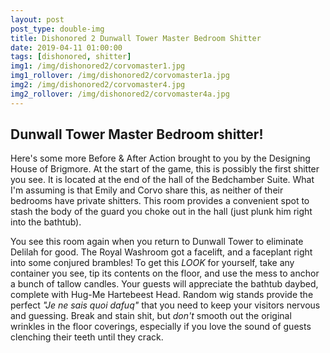 ```yaml
---
layout: post
post_type: double-img
title: Dishonored 2 Dunwall Tower Master Bedroom Shitter
date: 2019-04-11 01:00:00
tags: [dishonored, shitter]
img1: /img/dishonored2/corvomaster1.jpg
img1_rollover: /img/dishonored2/corvomaster1a.jpg
img2: /img/dishonored2/corvomaster4.jpg
img2_rollover: /img/dishonored2/corvomaster4a.jpg
---
```

## Dunwall Tower Master Bedroom shitter!

Here's some more Before & After Action brought to you by the Designing House of Brigmore. At the start of the game, this is possibly the first shitter you see. It is located at the end of the hall of the Bedchamber Suite. What I'm assuming is that Emily and Corvo share this, as neither of their bedrooms have private shitters. This room provides a convenient spot to stash the body of the guard you choke out in the hall (just plunk him right into the bathtub).

You see this room again when you return to Dunwall Tower to eliminate Delilah for good. The Royal Washroom got a facelift, and a faceplant right into some conjured brambles! To get this *LOOK* for yourself, take any container you see, tip its contents on the floor, and use the mess to anchor a bunch of tallow candles. Your guests will appreciate the bathtub daybed, complete with Hug-Me Hartebeest Head. Random wig stands provide the perfect *"Je ne sais quoi dafuq"* that you need to keep your visitors nervous and guessing. Break and stain shit, but *don't* smooth out the original wrinkles in the floor coverings, especially if you love the sound of guests clenching their teeth until they crack.
